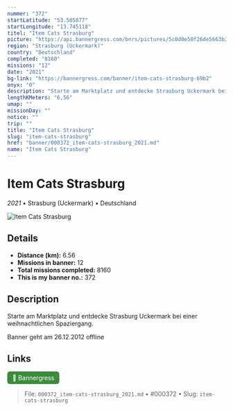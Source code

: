 ```yaml
---
nummer: "372"
startLatitude: "53.505877"
startLongitude: "13.745118"
titel: "Item Cats Strasburg"
picture: "https://api.bannergress.com/bnrs/pictures/5c0d0e50f26de5663b27495bd33555a1"
region: "Strasburg (Uckermark)"
country: "Deutschland"
completed: "8160"
missions: "12"
date: "2021"
bg-link: "https://bannergress.com/banner/item-cats-strasburg-69b2"
onyx: "0"
description: "Starte am Marktplatz und entdecke Strasburg Uckermark bei einer weihnachtlichen Spaziergang.\n\nBanner geht am 26.12.2012 offline"
lengthKMeters: "6,56"
umap: ""
missionDay: ""
notice: ""
trip: ""
title: "Item Cats Strasburg"
slug: "item-cats-strasburg"
href: "banner/000372_item-cats-strasburg_2021.md"
name: "Item Cats Strasburg"
---
```

# Item Cats Strasburg

*2021* • Strasburg (Uckermark) • Deutschland

![Item Cats Strasburg](https://api.bannergress.com/bnrs/pictures/5c0d0e50f26de5663b27495bd33555a1)



## Details
- **Distance (km):** 6.56
- **Missions in banner:** 12
- **Total missions completed:** 8160
- **This is my banner no.:** 372



## Description
Starte am Marktplatz und entdecke Strasburg Uckermark bei einer weihnachtlichen Spaziergang.

Banner geht am 26.12.2012 offline



## Links
<a href="https://bannergress.com/banner/item-cats-strasburg-69b2" target="_blank" style="display:inline-block;margin-right:8px;padding:6px 12px;background:#3c8b3c;color:#fff;text-decoration:none;border-radius:6px;">🔗 Bannergress</a>



> File: `000372_item-cats-strasburg_2021.md`
> • #000372
> • Slug: `item-cats-strasburg`
